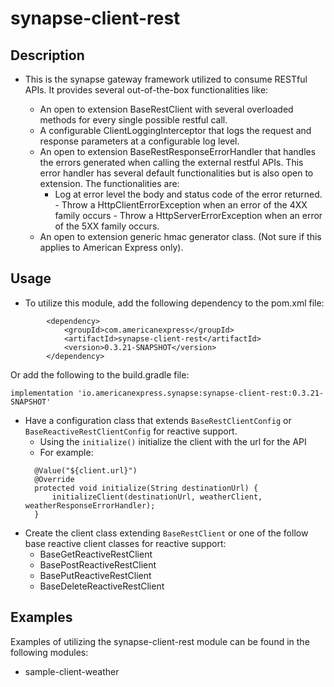 # synapse-client-rest

## Description
- This is the synapse gateway framework utilized to consume RESTful APIs. It provides several out-of-the-box
  functionalities like:

    - An open to extension BaseRestClient with several overloaded methods for every single possible restful call.
    - A configurable ClientLoggingInterceptor that logs the request and response parameters at a configurable log level.
    - An open to extension BaseRestResponseErrorHandler that handles the errors generated when calling the external
      restful APIs. This error handler has several default functionalities but is also open to extension. The
      functionalities are:
        - Log at error level the body and status code of the error returned. - Throw a HttpClientErrorException when an
          error of the 4XX family occurs - Throw a HttpServerErrorException when an error of the 5XX family occurs.
    - An open to extension generic hmac generator class. (Not sure if this applies to American Express only).

## Usage
- To utilize this module, add the following dependency to the pom.xml file:
```
        <dependency>
            <groupId>com.americanexpress</groupId>
            <artifactId>synapse-client-rest</artifactId>
            <version>0.3.21-SNAPSHOT</version>
        </dependency>
```
Or add the following to the build.gradle file:
```
implementation 'io.americanexpress.synapse:synapse-client-rest:0.3.21-SNAPSHOT'
```

- Have a configuration class that extends `BaseRestClientConfig` or `BaseReactiveRestClientConfig` for reactive support.
  - Using the `initialize()` initialize the client with the url for the API
  - For example: 
  ```
    @Value("${client.url}")
    @Override
    protected void initialize(String destinationUrl) {
        initializeClient(destinationUrl, weatherClient, weatherResponseErrorHandler);
    }
  ```
- Create the client class extending `BaseRestClient` or one of the follow base reactive client classes for reactive support:
  - BaseGetReactiveRestClient
  - BasePostReactiveRestClient
  - BasePutReactiveRestClient
  - BaseDeleteReactiveRestClient

## Examples
Examples of utilizing the synapse-client-rest module can be found in the following modules:
- sample-client-weather
